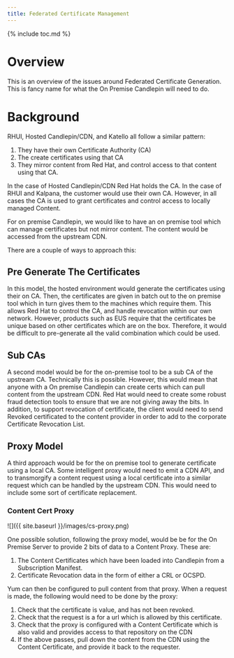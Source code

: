 ```yaml
---
title: Federated Certificate Management
---
```

{% include toc.md %}

# Overview
This is an overview of the issues around Federated Certificate Generation. This
is fancy name for what the On Premise Candlepin will need to do.

# Background
RHUI, Hosted Candlepin/CDN, and Katello all follow a similar pattern:

1. They have their own Certificate Authority (CA)
1. The create certificates using that CA
1. They mirror content from Red Hat, and control access to that content using that CA.

In the case of Hosted Candlepin/CDN Red Hat holds the CA. In the case of RHUI
and Kalpana, the customer would use their own CA. However, in all cases the CA
is used to grant certificates and control access to locally managed Content.

For on premise Candlepin, we would like to have an on premise tool which can
manage certificates but not mirror content. The content would be accessed from
the upstream CDN.

There are a couple of ways to approach this:

## Pre Generate The Certificates

In this model, the hosted environment would generate the certificates using
their on CA. Then, the certificates are given in batch out to the on premise
tool which in turn gives them to the machines which require them. This allows
Red Hat to control the CA, and handle revocation within our own network.
However, products such as EUS require that the certificates be unique based on
other certificates which are on the box. Therefore, it would be difficult to
pre-generate all the valid combination which could be used.

## Sub CAs
A second model would be for the on-premise tool to be a sub CA of the upstream
CA. Technically this is possible. However, this would mean that anyone with a
On premise Candlepin can create certs which can pull content from the upstream
CDN. Red Hat would need to create some robust fraud detection tools to ensure
that we are not giving away the bits. In addition, to support revocation of
certificate, the client would need to send Revoked certificated to the content
provider in order to add to the corporate Certificate Revocation List.

## Proxy Model
A third approach would be for the on premise tool to generate certificate using
a local CA. Some intelligent proxy would need to emit a CDN API, and to
transmorgify a content request using a local certificate into a similar request
which can be handled by the upstream CDN. This would need to include some sort
of certificate replacement.

### Content Cert Proxy

![]({{ site.baseurl }}/images/cs-proxy.png)

One possible solution, following the proxy model, would be be for the On
Premise Server to provide 2 bits of data to a Content Proxy. These are:

1. The Content Certificates which have been loaded into Candlepin from a Subscription Manifest. 
1. Certificate Revocation data in the form of either a CRL or OCSPD.

Yum can then be configured to pull content from that proxy. When a request is
made, the following would need to be done by the proxy:

1. Check that the certificate is value, and has not been revoked.
1. Check that the request is a for a url which is allowed by this certificate.
1. Check that the proxy is configured with a Content Certificate which is also valid and provides access to that repository on the CDN
1. If the above passes, pull down the content from the CDN using the Content Certificate, and provide it back to the requester.
